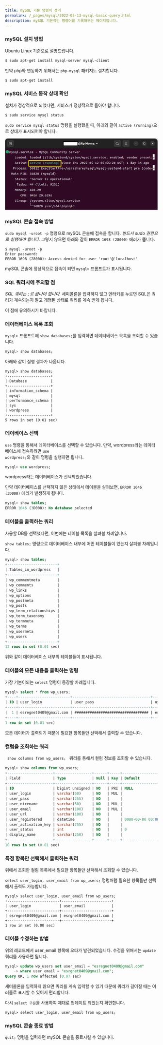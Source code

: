 ```yaml
---
title: mySQL 기본 명령어 정리
permalink: /_pages/mysql/2022-05-13-mysql-basic-query.html
description: mySQL 기본적인 명령어를 기록해두는 페이지입니다.
---
```

### mySQL 설치 방법


Ubuntu Linux 기준으로 설명드립니다. 


```bash
$ sudo apt-get install mysql-server mysql-client
```


만약 php와 연동하기 위해서는 <code>php-mysql</code> 패키지도 설치합니다. 


```bash
$ sudo apt-get install 
```


### mySQL 서비스 동작 상태 확인


설치가 정상적으로 되었다면, 서비스가 정상적으로 돌아야 합니다.


```bash
$ sudo service mysql status
```


<code>sudo service mysql status</code> 명령을 실행했을 때, 
아래와 같이 <code>active (running)</code>으로 상태가 표시되어야 합니다. 


![mysql 서비스가 정상적으로 실행중인 상태](/assets/images/mysql-service-is-running-well.png)


### mySQL 콘솔 접속 방법


<code>sudo mysql -uroot -p</code> 명령으로 mySQL 콘솔에 접속을 합니다. 
*반드시 sudo 권한으로 실행해야 합니다.* 
그렇지 않으면 아래와 같이 <code>ERROR 1698 (28000)</code> 에러가 뜹니다. 


```
$ mysql -uroot -p
Enter password: 
ERROR 1698 (28000): Access denied for user 'root'@'localhost'
```


mySQL 콘솔에 정상적으로 접속이 되면 
<code>mysql\></code> 프롬프트가 표시됩니다. 


### SQL 쿼리시에 주의할 점


*SQL 쿼리는 <code>;</code>로 끝나야 합니다.*
세미콜론을 입력하지 않고 엔터키를 누르면 
SQL은 쿼리가 계속되는지 알고 개행된 상태로 쿼리를 계속 받게 됩니다. 


이 점에 유의하시기 바랍니다. 


### 데이터베이스 목록 조회


<code>mysql\></code> 프롬프트에 <code>show databases;</code>를 입력하면 
데이터베이스 목록을 조회할 수 있습니다. 


```sql
mysql> show databases;
```


아래와 같이 실행 결과가 나옵니다. 


```
mysql> show databases;
+--------------------+
| Database           |
+--------------------+
| information_schema |
| mysql              |
| performance_schema |
| sys                |
| wordpress          |
+--------------------+
5 rows in set (0.01 sec)
```


### 데이베이스 선택


<code>use</code> 명령을 통해서 데이터베이스를 선택할 수 있습니다. 
만약, wordpress라는 데이터베이스에 접속하려면 
<code>use wordpress;</code>와 같이 명령을 실행하면 됩니다. 


```sql
mysql> use wordpress;
```


wordpress라는 데이터베이스가 선택되었습니다. 


만약 데이터베이스를 선택하지 않은 상태에서 테이블을 살펴보면, 
<code>ERROR 1046 (3D000)</code> 에러가 발생하게 됩니다. 


```sql
mysql> show tables;
ERROR 1046 (3D000): No database selected
```


### 테이블을 출력하는 쿼리


사용할 DB를 선택했다면, 이번에는 테이블 목록을 살펴볼 차례입니다. 


<code>show tables;</code> 명령으로 데이터베이스 내부에 
어떤 테이블들이 있는지 살펴볼 차례입니다. 


```sql
mysql> show tables;
+-----------------------+
| Tables_in_wordpress   |
+-----------------------+
| wp_commentmeta        |
| wp_comments           |
| wp_links              |
| wp_options            |
| wp_postmeta           |
| wp_posts              |
| wp_term_relationships |
| wp_term_taxonomy      |
| wp_termmeta           |
| wp_terms              |
| wp_usermeta           |
| wp_users              |
+-----------------------+
12 rows in set (0.01 sec)
```


위와 같이 데이터베이스 내부의 테이블들이 표시됩니다. 


### 테이블의 모든 내용을 출력하는 명령


가장 기본이되는 <code>select</code> 명령이 등장할 차례입니다. 


```sql
mysql> select * from wp_users;
+----+------------------------+------------------------------------+-----------------------+-----------------------+----------------------------+---------------------+---------------------+-------------+------------------------+
| ID | user_login             | user_pass                          | user_nicename         | user_email            | user_url                   | user_registered     | user_activation_key | user_status | display_name           |
+----+------------------------+------------------------------------+-----------------------+-----------------------+----------------------------+---------------------+---------------------+-------------+------------------------+
|  1 | esregnet0409@gmail.com | ################################## | esregnet0409gmail-com | esrgnet0409@gmail.com | https://www.dhqhrtnwl.shop | 2022-05-12 07:14:10 |                     |           0 | esregnet0409@gmail.com |
+----+------------------------+------------------------------------+-----------------------+-----------------------+----------------------------+---------------------+---------------------+-------------+------------------------+
1 row in set (0.01 sec)
```


모든 데이터가 출력되기 때문에 필요한 항목들만 선택해서 출력할 수 있습니다. 


### 컬럼을 조회하는 쿼리


<code> show columns from wp_users; </code> 쿼리를 통해서 
컬럼 정보를 조회할 수 있습니다. 


```sql
mysql> show columns from wp_users;
+---------------------+-----------------+------+-----+---------------------+----------------+
| Field               | Type            | Null | Key | Default             | Extra          |
+---------------------+-----------------+------+-----+---------------------+----------------+
| ID                  | bigint unsigned | NO   | PRI | NULL                | auto_increment |
| user_login          | varchar(60)     | NO   | MUL |                     |                |
| user_pass           | varchar(255)    | NO   |     |                     |                |
| user_nicename       | varchar(50)     | NO   | MUL |                     |                |
| user_email          | varchar(100)    | NO   | MUL |                     |                |
| user_url            | varchar(100)    | NO   |     |                     |                |
| user_registered     | datetime        | NO   |     | 0000-00-00 00:00:00 |                |
| user_activation_key | varchar(255)    | NO   |     |                     |                |
| user_status         | int             | NO   |     | 0                   |                |
| display_name        | varchar(250)    | NO   |     |                     |                |
+---------------------+-----------------+------+-----+---------------------+----------------+
10 rows in set (0.01 sec)
```


### 특정 항목만 선택해서 출력하는 쿼리


위에서 조회한 컬럼 목록에서 필요한 항목들만 선택해서 조회할 수 있습니다. 


<code>select user_login, user_email from wp_users;</code> 명령처럼 
필요한 항목들만 선택해서 출력도 가능합니다. 


```
mysql> select user_login, user_email from wp_users;
+------------------------+-----------------------+
| user_login             | user_email            |
+------------------------+-----------------------+
| esregnet0409@gmail.com | esrgnet0409@gmail.com |
+------------------------+-----------------------+
1 row in set (0.00 sec)
```


### 테이블 수정하는 방법


위의 레코드에서 user_email 항목에 오타가 발견되었습니다. 
수정을 위해서는 <code>update</code> 쿼리를 사용하면 됩니다. 


```sql
mysql> update wp_users set user_email = "esregnet0409@gmail.com"
    -> where user_email = "esrgnet0409@gmail.com";
Query OK, 1 row affected (0.07 sec)
```


세미콜론을 입력하지 않으면 쿼리를 계속 입력할 수 있기 때문에 
쿼리가 길어질 때는 여러줄로 표시할 수 있어서 편리합니다. 


다시 <code>select 구문</code>을 사용하여 
제대로 업데이트 되었는지 확인합니다.


```
mysql> select user_login, user_email from wp_users;
```


### mySQL 콘솔 종료 방법


<code>quit;</code> 명령을 입력하면 mySQL 콘솔을 종료시킬 수 있습니다. 
